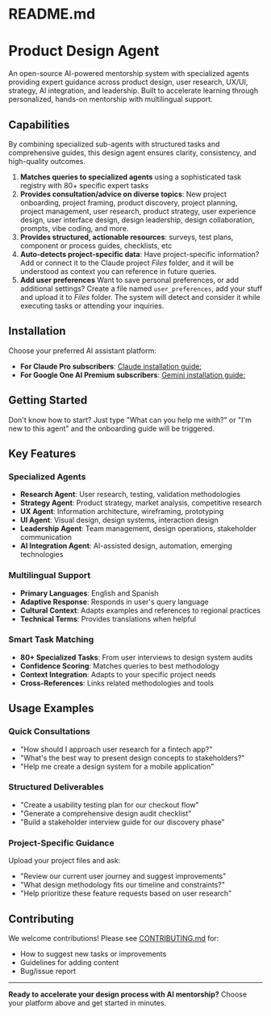 # README.md

# Product Design Agent
An open-source AI-powered mentorship system with specialized agents providing expert guidance across product design, user research, UX/UI, strategy, AI integration, and leadership. Built to accelerate learning through personalized, hands-on mentorship with multilingual support.

## Capabilities
By combining specialized sub-agents with structured tasks and comprehensive guides, this design agent ensures clarity, consistency, and high-quality outcomes.
1. **Matches queries to specialized agents** using a sophisticated task registry with 80+ specific expert tasks
2. **Provides consultation/advice on diverse topics**: New project onboarding, project framing, product discovery, project planning, project management, user research, product strategy, user experience design, user interface design,  design leadership, design collaboration, prompts, vibe coding, and more.
3. **Provides structured, actionable resources**: surveys, test plans, component or process guides, checklists, etc
4. **Auto-detects project-specific data**: Have project-specific information? Add or connect it to the Claude project _Files_ folder, and it will be understood as context you can reference in future queries.
5. **Add user preferences** Want to save personal preferences, or add additional settings? Create a file named `user_preferences`, add your stuff and upload it to _Files_ folder. The system will detect and consider it while executing tasks or attending your inquiries.

## Installation
Choose your preferred AI assistant platform:
- **For Claude Pro subscribers**: [Claude installation guide:](./CLAUDE_INSTALLATION.md)
- **For Google One AI Premium subscribers**: [Gemini installation guide:](./GEMINI_INSTALLATION.md)

## Getting Started
Don't know how to start? Just type "What can you help me with?" or "I'm new to this agent" and the onboarding guide will be triggered.

## Key Features

### Specialized Agents
- **Research Agent**: User research, testing, validation methodologies
- **Strategy Agent**: Product strategy, market analysis, competitive research
- **UX Agent**: Information architecture, wireframing, prototyping
- **UI Agent**: Visual design, design systems, interaction design
- **Leadership Agent**: Team management, design operations, stakeholder communication
- **AI Integration Agent**: AI-assisted design, automation, emerging technologies

### Multilingual Support
- **Primary Languages**: English and Spanish
- **Adaptive Response**: Responds in user's query language
- **Cultural Context**: Adapts examples and references to regional practices
- **Technical Terms**: Provides translations when helpful

### Smart Task Matching
- **80+ Specialized Tasks**: From user interviews to design system audits
- **Confidence Scoring**: Matches queries to best methodology
- **Context Integration**: Adapts to your specific project needs
- **Cross-References**: Links related methodologies and tools

## Usage Examples

### Quick Consultations
- "How should I approach user research for a fintech app?"
- "What's the best way to present design concepts to stakeholders?"
- "Help me create a design system for a mobile application"

### Structured Deliverables
- "Create a usability testing plan for our checkout flow"
- "Generate a comprehensive design audit checklist"
- "Build a stakeholder interview guide for our discovery phase"

### Project-Specific Guidance
Upload your project files and ask:
- "Review our current user journey and suggest improvements"
- "What design methodology fits our timeline and constraints?"
- "Help prioritize these feature requests based on user research"

## Contributing
We welcome contributions! Please see [CONTRIBUTING.md](./CONTRIBUTING.md) for:
- How to suggest new tasks or improvements
- Guidelines for adding content
- Bug/issue report

---

**Ready to accelerate your design process with AI mentorship?** Choose your platform above and get started in minutes.
